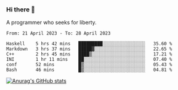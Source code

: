 ### Hi there 👋

<!--
**shejialuo/shejialuo** is a ✨ _special_ ✨ repository because its `README.md` (this file) appears on your GitHub profile.

Here are some ideas to get you started:

- 🔭 I’m currently working on ...
- 🌱 I’m currently learning ...
- 👯 I’m looking to collaborate on ...
- 🤔 I’m looking for help with ...
- 💬 Ask me about ...
- 📫 How to reach me: ...
- 😄 Pronouns: ...
- ⚡ Fun fact: ...
-->

A programmer who seeks for liberty.

<!--START_SECTION:waka-->

```text
From: 21 April 2023 - To: 28 April 2023

Haskell    5 hrs 42 mins   █████████░░░░░░░░░░░░░░░░   35.60 %
Markdown   3 hrs 37 mins   █████▓░░░░░░░░░░░░░░░░░░░   22.65 %
C++        2 hrs 45 mins   ████▒░░░░░░░░░░░░░░░░░░░░   17.21 %
INI        1 hr 11 mins    ██░░░░░░░░░░░░░░░░░░░░░░░   07.40 %
conf       52 mins         █▒░░░░░░░░░░░░░░░░░░░░░░░   05.43 %
Bash       46 mins         █▒░░░░░░░░░░░░░░░░░░░░░░░   04.81 %
```

<!--END_SECTION:waka-->

[![Anurag's GitHub stats](https://github-readme-stats.vercel.app/api?username=shejialuo&show_icons=true&theme=dracula)](https://github.com/anuraghazra/github-readme-stats)
